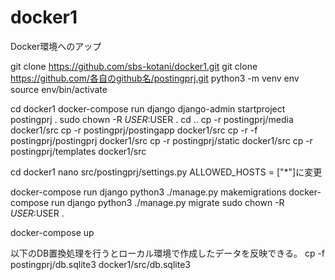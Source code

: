 # docker1
Docker環境へのアップ

git clone https://github.com/sbs-kotani/docker1.git
git clone https://github.com/各自のgithub名/postingprj.git
python3 -m venv env
source env/bin/activate

cd docker1
docker-compose run django django-admin startproject postingprj .
sudo chown -R $USER:$USER .
cd ..
cp -r postingprj/media docker1/src
cp -r postingprj/postingapp docker1/src
cp -r -f postingprj/postingprj docker1/src
cp -r postingprj/static docker1/src
cp -r postingprj/templates docker1/src

cd docker1
nano src/postingprj/settings.py
	ALLOWED_HOSTS = ["*"]に変更

docker-compose run django python3 ./manage.py makemigrations
docker-compose run django python3 ./manage.py migrate
sudo chown -R $USER:$USER .

docker-compose up

以下のDB置換処理を行うとローカル環境で作成したデータを反映できる。
cp -f postingprj/db.sqlite3 docker1/src/db.sqlite3
